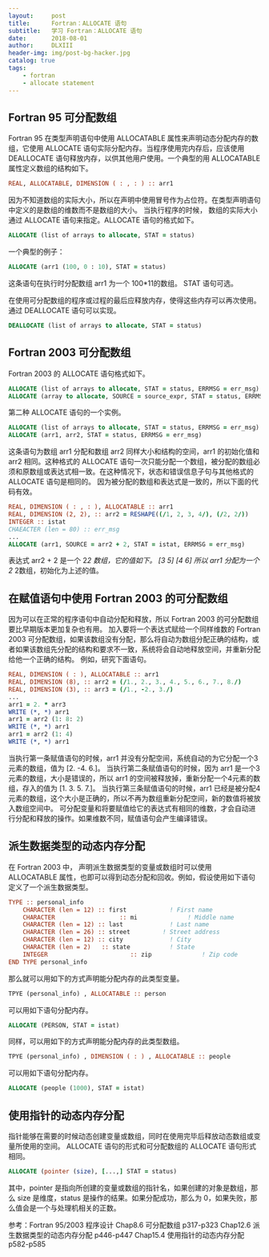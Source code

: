 ```yaml
---
layout:     post
title:      Fortran：ALLOCATE 语句
subtitle:   学习 Fortran：ALLOCATE 语句
date:       2018-08-01
author:     DLXIII
header-img: img/post-bg-hacker.jpg
catalog: true
tags:
    - fortran
    - allocate statement
---
```



## Fortran 95 可分配数组

Fortran 95 在类型声明语句中使用 ALLOCATABLE 属性来声明动态分配内存的数组，它使用 ALLOCATE 语句实际分配内存。当程序使用完内存后，应该使用 DEALLOCATE 语句释放内存，以供其他用户使用。一个典型的用 ALLOCATABLE 属性定义数组的结构如下。

~~~ fortran
REAL, ALLOCATABLE, DIMENSION ( : , : ) :: arr1
~~~


<!--more-->


因为不知道数组的实际大小，所以在声明中使用冒号作为占位符。在类型声明语句中定义的是数组的维数而不是数组的大小。
当执行程序的时候， 数组的实际大小通过 ALLOCATE 语句来指定。ALLOCATE 语句的格式如下。

~~~ fortran
ALLOCATE (list of arrays to allocate, STAT = status)
~~~

一个典型的例子：

~~~ fortran
ALLOCATE (arr1 (100, 0 : 10), STAT = status)
~~~

这条语句在执行时分配数组 arr1 为一个 100*11的数组。 STAT 语句可选。

在使用可分配数组的程序或过程的最后应释放内存，使得这些内存可以再次使用。
通过 DEALLOCATE 语句可以实现。

~~~ fortran
DEALLOCATE (list of arrays to allocate, STAT = status)
~~~

## Fortran 2003 可分配数组

Fortran 2003 的 ALLOCATE 语句格式如下。

~~~ fortran
ALLOCATE (list of arrays to allocate, STAT = status, ERRMSG = err_msg)
ALLOCATE (array to allocate, SOURCE = source_expr, STAT = status, ERRMSG = string)
~~~

第二种 ALLOCATE 语句的一个实例。

~~~ fortran
ALLOCATE (list of arrays to allocate, STAT = status, ERRMSG = err_msg)
ALLOCATE (arr1, arr2, STAT = status, ERRMSG = err_msg)
~~~

这条语句为数组 arr1 分配和数组 arr2 同样大小和结构的空间，arr1 的初始化值和 arr2 相同。这种格式的 ALLOCATE 语句一次只能分配一个数组，被分配的数组必须和原数组或表达式相一致。在这种情况下，状态和错误信息子句与其他格式的 ALLOCATE 语句是相同的。
因为被分配的数组和表达式是一致的，所以下面的代码有效。

~~~ fortran
REAL, DIMENSION ( : , : ), ALLOCATABLE :: arr1
REAL, DIMENSION (2, 2), :: arr2 = RESHAPE((/1, 2, 3, 4/), (/2, 2/))
INTEGER :: istat
CHAEACTER (len = 80) :: err_msg
...
ALLOCATE (arr1, SOURCE = arr2 + 2, STAT = istat, ERRMSG = err_msg)
~~~

表达式 arr2 + 2 是一个 2*2 数组，它的值如下。
[3 5]
[4 6]
所以 arr1 分配为一个 2* 2数组，初始化为上述的值。

## 在赋值语句中使用 Fortran 2003 的可分配数组

因为可以在正常的程序语句中自动分配和释放，所以 Fortran 2003 的可分配数组要比早期版本更加复杂也有用。
加入要将一个表达式赋给一个同样维数的 Fortran 2003 可分配数组，如果该数组没有分配，那么将自动为数组分配正确的结构，或者如果该数组先分配的结构和要求不一致，系统将会自动地释放空间，并重新分配给他一个正确的结构。
例如，研究下面语句。

~~~ fortran
REAL, DIMENSION ( : ), ALLOCATABLE :: arr1
REAL, DIMENSION (8), :: arr2 = (/1., 2., 3., 4., 5., 6., 7., 8./)
REAL, DIMENSION (3), :: arr3 = (/1., -2., 3./)
...
arr1 = 2. * arr3
WRITE (*, *) arr1
arr1 = arr2 (1: 8: 2)
WRITE (*, *) arr1
arr1 = arr2 (1: 4)
WRITE (*, *) arr1
~~~

当执行第一条赋值语句的时候，arr1 并没有分配空间，系统自动的为它分配一个3元素的数组，值为 [2. -4. 6.]。
当执行第二条赋值语句的时候，因为 arr1 是一个3元素的数组，大小是错误的，所以 arr1 的空间被释放掉，重新分配一个4元素的数组，存入的值为 [1. 3. 5. 7.]。
当执行第三条赋值语句的时候，arr1 已经是被分配4元素的数组，这个大小是正确的，所以不再为数组重新分配空间，新的数值将被放入数组空间中。
可分配变量和将要赋值给它的表达式有相同的维数，才会自动进行分配和释放的操作。如果维数不同，赋值语句会产生编译错误。

## 派生数据类型的动态内存分配

在 Fortran 2003 中， 声明派生数据类型的变量或数组时可以使用 ALLOCATABLE 属性，也即可以得到动态分配和回收。例如，假设使用如下语句定义了一个派生数据类型。


~~~ fortran
TYPE :: personal_info
    CHARACTER (len = 12) :: first            ! First name
    CHARACTER                  :: mi              ! Middle name
    CHARACTER (len = 12) :: last             ! Last name
    CHARACTER (len = 26) :: street         ! Street address
    CHARACTER (len = 12) :: city             ! City
    CHARACTER (len = 2)   :: state           ! State
    INTEGER                       :: zip              ! Zip code
END TYPE personal_info
~~~

那么就可以用如下的方式声明能分配内存的此类型变量。

~~~ fortran
TPYE (personal_info) , ALLOCATABLE :: person
~~~

可以用如下语句分配内存。

~~~ fortran
ALLOCATE (PERSON, STAT = istat)
~~~

同样，可以用如下的方式声明能分配内存的此类型数组。

~~~ fortran
TPYE (personal_info) , DIMENSION ( : ) , ALLOCATABLE :: people
~~~

可以用如下语句分配内存。

~~~ fortran
ALLOCATE (people (1000), STAT = istat)
~~~

## 使用指针的动态内存分配

指针能够在需要的时候动态创建变量或数组，同时在使用完毕后释放动态数组或变量所使用的空间。
ALLOCATE 语句的形式和可分配数组的 ALLOCATE 语句形式相同。

~~~ fortran
ALLOCATE (pointer (size), [...,] STAT = status)
~~~

其中，pointer 是指向所创建的变量或数组的指针名，如果创建的对象是数组，那么 size 是维度，status 是操作的结果。如果分配成功，那么为 0，如果失败，那么值会是一个与处理机相关的正数。

参考：Fortran 95/2003 程序设计
Chap8.6 可分配数组 p317-p323
Chap12.6 派生数据类型的动态内存分配 p446-p447
Chap15.4 使用指针的动态内存分配 p582-p585